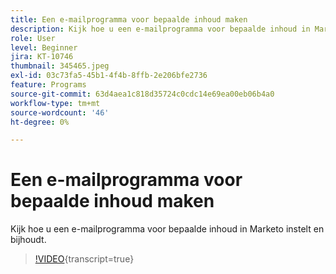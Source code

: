 ```yaml
---
title: Een e-mailprogramma voor bepaalde inhoud maken
description: Kijk hoe u een e-mailprogramma voor bepaalde inhoud in Marketo instelt en bijhoudt.
role: User
level: Beginner
jira: KT-10746
thumbnail: 345465.jpeg
exl-id: 03c73fa5-45b1-4f4b-8ffb-2e206bfe2736
feature: Programs
source-git-commit: 63d4aea1c818d35724c0cdc14e69ea00eb06b4a0
workflow-type: tm+mt
source-wordcount: '46'
ht-degree: 0%

---
```


# Een e-mailprogramma voor bepaalde inhoud maken

Kijk hoe u een e-mailprogramma voor bepaalde inhoud in Marketo instelt en bijhoudt.

>[!VIDEO](https://video.tv.adobe.com/v/345465/?quality=12&learn=on){transcript=true}
